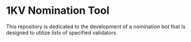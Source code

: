# 1KV Nomination Tool
<p>
This repository is dedicated to the development of a nomination bot that is designed to utilize lists of specified validators
</p>
<h1>

</h1>
